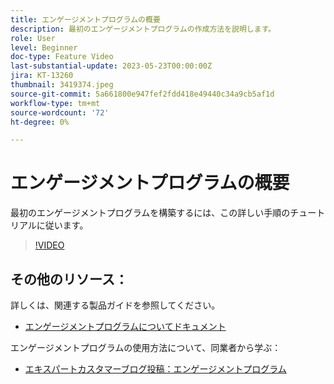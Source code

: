 ```yaml
---
title: エンゲージメントプログラムの概要
description: 最初のエンゲージメントプログラムの作成方法を説明します。
role: User
level: Beginner
doc-type: Feature Video
last-substantial-update: 2023-05-23T00:00:00Z
jira: KT-13260
thumbnail: 3419374.jpeg
source-git-commit: 5a661800e947fef2fdd418e49440c34a9cb5af1d
workflow-type: tm+mt
source-wordcount: '72'
ht-degree: 0%

---
```



# エンゲージメントプログラムの概要

最初のエンゲージメントプログラムを構築するには、この詳しい手順のチュートリアルに従います。

>[!VIDEO](https://video.tv.adobe.com/v/3419374/?learn=on) 

## その他のリソース：

詳しくは、関連する製品ガイドを参照してください。
* [エンゲージメントプログラムについてドキュメント](https://experienceleague.adobe.com/docs/marketo/using/product-docs/email-marketing/drip-nurturing/creating-an-engagement-program/understanding-engagement-programs.html?lang=en) 

エンゲージメントプログラムの使用方法について、同業者から学ぶ：
* [エキスパートカスタマーブログ投稿：エンゲージメントプログラム](https://nation.marketo.com/t5/product-blogs/marketo-success-series-engagement-programs/ba-p/301712)
